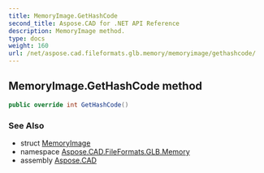 ```yaml
---
title: MemoryImage.GetHashCode
second_title: Aspose.CAD for .NET API Reference
description: MemoryImage method. 
type: docs
weight: 160
url: /net/aspose.cad.fileformats.glb.memory/memoryimage/gethashcode/
---
```

## MemoryImage.GetHashCode method

```csharp
public override int GetHashCode()
```

### See Also

* struct [MemoryImage](../)
* namespace [Aspose.CAD.FileFormats.GLB.Memory](../../memoryimage/)
* assembly [Aspose.CAD](../../../)


